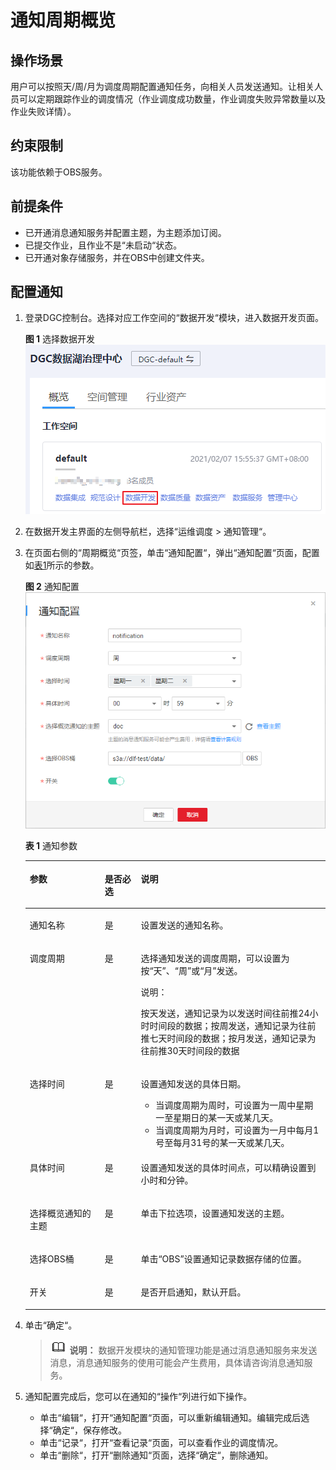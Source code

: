 # 通知周期概览<a name="dgc_01_0515"></a>

## 操作场景<a name="zh-cn_topic_0169701967_section3592135111215"></a>

用户可以按照天/周/月为调度周期配置通知任务，向相关人员发送通知。让相关人员可以定期跟踪作业的调度情况（作业调度成功数量，作业调度失败异常数量以及作业失败详情）。

## 约束限制<a name="section118429461095"></a>

该功能依赖于OBS服务。

## 前提条件<a name="zh-cn_topic_0169701967_section1179031012214"></a>

-   已开通消息通知服务并配置主题，为主题添加订阅。
-   已提交作业，且作业不是“未启动“状态。
-   已开通对象存储服务，并在OBS中创建文件夹。

## 配置通知<a name="zh-cn_topic_0169701967_section13795123320811"></a>

1.  登录DGC控制台。选择对应工作空间的“数据开发“模块，进入数据开发页面。

    **图 1**  选择数据开发<a name="dgc_01_0423_fig746051541519"></a>  
    ![](figures/选择数据开发.png "选择数据开发")

2.  在数据开发主界面的左侧导航栏，选择“运维调度  \>  通知管理“。
3.  在页面右侧的“周期概览“页签，单击“通知配置“，弹出“通知配置“页面，配置如[表1](#zh-cn_topic_0169701967_table63861718143217)所示的参数。

    **图 2**  通知配置<a name="zh-cn_topic_0169701967_fig0857174712534"></a>  
    ![](figures/通知配置.png "通知配置")

    **表 1**  通知参数

    <a name="zh-cn_topic_0169701967_table63861718143217"></a>
    <table><thead align="left"><tr id="zh-cn_topic_0169701967_row338615185328"><th class="cellrowborder" valign="top" width="25%" id="mcps1.2.4.1.1"><p id="zh-cn_topic_0169701967_p1438661819329"><a name="zh-cn_topic_0169701967_p1438661819329"></a><a name="zh-cn_topic_0169701967_p1438661819329"></a>参数</p>
    </th>
    <th class="cellrowborder" valign="top" width="12%" id="mcps1.2.4.1.2"><p id="zh-cn_topic_0169701967_p51361419341"><a name="zh-cn_topic_0169701967_p51361419341"></a><a name="zh-cn_topic_0169701967_p51361419341"></a>是否必选</p>
    </th>
    <th class="cellrowborder" valign="top" width="63%" id="mcps1.2.4.1.3"><p id="zh-cn_topic_0169701967_p13861118153215"><a name="zh-cn_topic_0169701967_p13861118153215"></a><a name="zh-cn_topic_0169701967_p13861118153215"></a>说明</p>
    </th>
    </tr>
    </thead>
    <tbody><tr id="zh-cn_topic_0169701967_row1338613183323"><td class="cellrowborder" valign="top" width="25%" headers="mcps1.2.4.1.1 "><p id="zh-cn_topic_0169701967_p7386141815328"><a name="zh-cn_topic_0169701967_p7386141815328"></a><a name="zh-cn_topic_0169701967_p7386141815328"></a>通知名称</p>
    </td>
    <td class="cellrowborder" valign="top" width="12%" headers="mcps1.2.4.1.2 "><p id="zh-cn_topic_0169701967_p141361110341"><a name="zh-cn_topic_0169701967_p141361110341"></a><a name="zh-cn_topic_0169701967_p141361110341"></a>是</p>
    </td>
    <td class="cellrowborder" valign="top" width="63%" headers="mcps1.2.4.1.3 "><p id="zh-cn_topic_0169701967_p13861818193210"><a name="zh-cn_topic_0169701967_p13861818193210"></a><a name="zh-cn_topic_0169701967_p13861818193210"></a>设置发送的通知名称。</p>
    </td>
    </tr>
    <tr id="zh-cn_topic_0169701967_row10414124017452"><td class="cellrowborder" valign="top" width="25%" headers="mcps1.2.4.1.1 "><p id="zh-cn_topic_0169701967_p15414194064510"><a name="zh-cn_topic_0169701967_p15414194064510"></a><a name="zh-cn_topic_0169701967_p15414194064510"></a>调度周期</p>
    </td>
    <td class="cellrowborder" valign="top" width="12%" headers="mcps1.2.4.1.2 "><p id="zh-cn_topic_0169701967_p18414124034519"><a name="zh-cn_topic_0169701967_p18414124034519"></a><a name="zh-cn_topic_0169701967_p18414124034519"></a>是</p>
    </td>
    <td class="cellrowborder" valign="top" width="63%" headers="mcps1.2.4.1.3 "><p id="zh-cn_topic_0169701967_p741594017453"><a name="zh-cn_topic_0169701967_p741594017453"></a><a name="zh-cn_topic_0169701967_p741594017453"></a>选择通知发送的调度周期，可以设置为按<span class="parmvalue" id="zh-cn_topic_0169701967_parmvalue1454143253012"><a name="zh-cn_topic_0169701967_parmvalue1454143253012"></a><a name="zh-cn_topic_0169701967_parmvalue1454143253012"></a>“天”</span>、<span class="parmvalue" id="zh-cn_topic_0169701967_parmvalue1882519343302"><a name="zh-cn_topic_0169701967_parmvalue1882519343302"></a><a name="zh-cn_topic_0169701967_parmvalue1882519343302"></a>“周”</span>或<span class="parmvalue" id="zh-cn_topic_0169701967_parmvalue138475369309"><a name="zh-cn_topic_0169701967_parmvalue138475369309"></a><a name="zh-cn_topic_0169701967_parmvalue138475369309"></a>“月”</span>发送。</p>
    <div class="note" id="zh-cn_topic_0169701967_note146341430781"><a name="zh-cn_topic_0169701967_note146341430781"></a><a name="zh-cn_topic_0169701967_note146341430781"></a><span class="notetitle"> 说明： </span><div class="notebody"><p id="zh-cn_topic_0169701967_p1263593019813"><a name="zh-cn_topic_0169701967_p1263593019813"></a><a name="zh-cn_topic_0169701967_p1263593019813"></a>按天发送，通知记录为以发送时间往前推24小时时间段的数据；按周发送，通知记录为往前推七天时间段的数据；按月发送，通知记录为往前推30天时间段的数据</p>
    </div></div>
    </td>
    </tr>
    <tr id="zh-cn_topic_0169701967_row4620174420133"><td class="cellrowborder" valign="top" width="25%" headers="mcps1.2.4.1.1 "><p id="zh-cn_topic_0169701967_p462174411132"><a name="zh-cn_topic_0169701967_p462174411132"></a><a name="zh-cn_topic_0169701967_p462174411132"></a>选择时间</p>
    </td>
    <td class="cellrowborder" valign="top" width="12%" headers="mcps1.2.4.1.2 "><p id="zh-cn_topic_0169701967_p2621244111310"><a name="zh-cn_topic_0169701967_p2621244111310"></a><a name="zh-cn_topic_0169701967_p2621244111310"></a>是</p>
    </td>
    <td class="cellrowborder" valign="top" width="63%" headers="mcps1.2.4.1.3 "><p id="zh-cn_topic_0169701967_p125401357191917"><a name="zh-cn_topic_0169701967_p125401357191917"></a><a name="zh-cn_topic_0169701967_p125401357191917"></a>设置通知发送的具体日期。</p>
    <a name="zh-cn_topic_0169701967_ul12869135381920"></a><a name="zh-cn_topic_0169701967_ul12869135381920"></a><ul id="zh-cn_topic_0169701967_ul12869135381920"><li>当调度周期为周时，可设置为一周中星期一至星期日的某一天或某几天。</li><li>当调度周期为月时，可设置为一月中每月1号至每月31号的某一天或某几天。</li></ul>
    </td>
    </tr>
    <tr id="zh-cn_topic_0169701967_row731724911453"><td class="cellrowborder" valign="top" width="25%" headers="mcps1.2.4.1.1 "><p id="zh-cn_topic_0169701967_p163188491453"><a name="zh-cn_topic_0169701967_p163188491453"></a><a name="zh-cn_topic_0169701967_p163188491453"></a>具体时间</p>
    </td>
    <td class="cellrowborder" valign="top" width="12%" headers="mcps1.2.4.1.2 "><p id="zh-cn_topic_0169701967_p1531810495451"><a name="zh-cn_topic_0169701967_p1531810495451"></a><a name="zh-cn_topic_0169701967_p1531810495451"></a>是</p>
    </td>
    <td class="cellrowborder" valign="top" width="63%" headers="mcps1.2.4.1.3 "><p id="zh-cn_topic_0169701967_p87151712122317"><a name="zh-cn_topic_0169701967_p87151712122317"></a><a name="zh-cn_topic_0169701967_p87151712122317"></a>设置通知发送的具体时间点，可以精确设置到小时和分钟。</p>
    </td>
    </tr>
    <tr id="zh-cn_topic_0169701967_row19221159134513"><td class="cellrowborder" valign="top" width="25%" headers="mcps1.2.4.1.1 "><p id="zh-cn_topic_0169701967_p142219592453"><a name="zh-cn_topic_0169701967_p142219592453"></a><a name="zh-cn_topic_0169701967_p142219592453"></a>选择概览通知的主题</p>
    </td>
    <td class="cellrowborder" valign="top" width="12%" headers="mcps1.2.4.1.2 "><p id="zh-cn_topic_0169701967_p10221135944515"><a name="zh-cn_topic_0169701967_p10221135944515"></a><a name="zh-cn_topic_0169701967_p10221135944515"></a>是</p>
    </td>
    <td class="cellrowborder" valign="top" width="63%" headers="mcps1.2.4.1.3 "><p id="zh-cn_topic_0169701967_p1922115914454"><a name="zh-cn_topic_0169701967_p1922115914454"></a><a name="zh-cn_topic_0169701967_p1922115914454"></a>单击下拉选项，设置通知发送的主题。</p>
    </td>
    </tr>
    <tr id="zh-cn_topic_0169701967_row83611613466"><td class="cellrowborder" valign="top" width="25%" headers="mcps1.2.4.1.1 "><p id="zh-cn_topic_0169701967_p2036111618461"><a name="zh-cn_topic_0169701967_p2036111618461"></a><a name="zh-cn_topic_0169701967_p2036111618461"></a>选择OBS桶</p>
    </td>
    <td class="cellrowborder" valign="top" width="12%" headers="mcps1.2.4.1.2 "><p id="zh-cn_topic_0169701967_p536141618463"><a name="zh-cn_topic_0169701967_p536141618463"></a><a name="zh-cn_topic_0169701967_p536141618463"></a>是</p>
    </td>
    <td class="cellrowborder" valign="top" width="63%" headers="mcps1.2.4.1.3 "><p id="zh-cn_topic_0169701967_p1036191644616"><a name="zh-cn_topic_0169701967_p1036191644616"></a><a name="zh-cn_topic_0169701967_p1036191644616"></a>单击<span class="uicontrol" id="zh-cn_topic_0169701967_uicontrol11943172510276"><a name="zh-cn_topic_0169701967_uicontrol11943172510276"></a><a name="zh-cn_topic_0169701967_uicontrol11943172510276"></a>“OBS”</span>设置通知记录数据存储的位置。</p>
    </td>
    </tr>
    <tr id="zh-cn_topic_0169701967_row96362401469"><td class="cellrowborder" valign="top" width="25%" headers="mcps1.2.4.1.1 "><p id="zh-cn_topic_0169701967_p166361640144612"><a name="zh-cn_topic_0169701967_p166361640144612"></a><a name="zh-cn_topic_0169701967_p166361640144612"></a>开关</p>
    </td>
    <td class="cellrowborder" valign="top" width="12%" headers="mcps1.2.4.1.2 "><p id="zh-cn_topic_0169701967_p13470152204614"><a name="zh-cn_topic_0169701967_p13470152204614"></a><a name="zh-cn_topic_0169701967_p13470152204614"></a>是</p>
    </td>
    <td class="cellrowborder" valign="top" width="63%" headers="mcps1.2.4.1.3 "><p id="zh-cn_topic_0169701967_p7470552194617"><a name="zh-cn_topic_0169701967_p7470552194617"></a><a name="zh-cn_topic_0169701967_p7470552194617"></a>是否开启通知，默认开启。</p>
    </td>
    </tr>
    </tbody>
    </table>

4.  单击“确定“。

    >![](public_sys-resources/icon-note.gif) **说明：** 
    >数据开发模块的通知管理功能是通过消息通知服务来发送消息，消息通知服务的使用可能会产生费用，具体请咨询消息通知服务。

5.  通知配置完成后，您可以在通知的“操作“列进行如下操作。
    -   单击“编辑“，打开“通知配置“页面，可以重新编辑通知。编辑完成后选择“确定“，保存修改。
    -   单击“记录“，打开“查看记录“页面，可以查看作业的调度情况。
    -   单击“删除“，打开“删除通知“页面，选择“确定“，删除通知。


